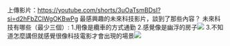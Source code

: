 上傳影片：https://youtube.com/shorts/3uOaTsmBDsI?si=d2hFbZClWgOKBwPg
最感興趣的未來科技影片，談到了那些內容？
未來科技有哪些（最少三個）:
1.用像是纜車的方式通勤
2.感覺像是幽浮的房子![](https://s3-ap-northeast-1.amazonaws.com/g0v-hackmd-images/uploads/upload_718198aaebaf8d2c03bc54b25349c064.png)
3.不知道怎麼講但就感覺很像科技電影才會出現的場景![](https://s3-ap-northeast-1.amazonaws.com/g0v-hackmd-images/uploads/upload_96293d55cdcd86852306a384e66e12f7.png)



